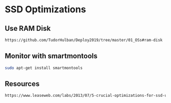 # SSD Optimizations
## Use RAM Disk
```html
https://github.com/TudorHulban/Deploy2019/tree/master/01_OSs#ram-disk
```
## Monitor with smartmontools
```bash
sudo apt-get install smartmontools 
```
## Resources
```html
https://www.leaseweb.com/labs/2013/07/5-crucial-optimizations-for-ssd-usage-in-ubuntu-linux/
```
